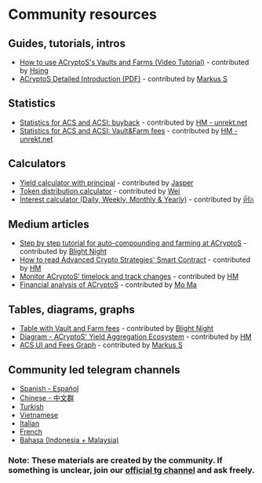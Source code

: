 # Community resources

## Guides, tutorials, intros

* [How to use ACryptoS's Vaults and Farms \(Video Tutorial\)](https://www.youtube.com/watch?v=DBiA7-CY4PE) - contributed by [Hsing](https://t.me/ethwyn)
* [ACryptoS Detailed Introduction \(PDF\)](https://raw.githubusercontent.com/acryptos/docs.acryptos.com/master/images/ACS-introduction.pdf?raw=true) - contributed by [Markus S](https://t.me/InvinoVMS)

## Statistics

* [Statistics for ACS and ACSI: buyback](https://unrekt.net/acryptos/buyback.html)  - contributed by [HM - ](https://t.me/Toortheroot) [unrekt.net](https://unrekt.net/)
* [Statistics for ACS and ACSI: Vault&Farm fees](https://unrekt.net/acryptos/vaultfees.html)  - contributed by [HM - ](https://t.me/Toortheroot) [unrekt.net](https://unrekt.net/)

## Calculators

* [Yield calculator with principal](https://docs.google.com/spreadsheets/d/1DRWu2y61gQw7fGd0EZYN_ajlWYCk8YlFD8ImbX4GZjM/edit#gid=0) - contributed by [Jasper](https://t.me/Jasper_1992)
* [Token distribution calculator](https://drive.google.com/file/d/14Y47WtdXF_5XUhnt_l7I9YuFkqXB0C39/view) - contributed by [Wei](https://t.me/bscWeix)
* [Interest calculator \(Daily, Weekly, Monthly & Yearly\)](https://docs.google.com/spreadsheets/d/1wvidBMMsYqAVc6gm07csr4fzoHVhNAmd-a2kxVoqWTs/edit#gid=317328887) - contributed by [ที่รัก](https://t.me/Thirak0608)

## Medium articles

* [Step by step tutorial for auto-compounding and farming at ACryptoS](https://medbid.medium.com/step-by-step-tutorial-for-staking-and-farming-at-acryptos-com-42093a0fcb1d) - contributed by [Blight Night](https://t.me/BlightNight)
* [How to read Advanced Crypto Strategies' Smart Contract](https://getunrekt.medium.com/smart-contract-read-advanced-crypto-strategies-97098bdb93b7) - contributed by [HM](https://t.me/Toortheroot)
* [Monitor ACryptoS' timelock and track changes](https://getunrekt.medium.com/acs-timelock-transaction-log-d084a735c95a) - contributed by [HM](https://t.me/Toortheroot)
* [Financial analysis of ACryptoS](https://degenmoma.medium.com/financial-analysis-of-acryptos-com-d62428e29ea4) - contributed by [Mo Ma](https://t.me/degenmoma)

## Tables, diagrams, graphs

* [Table with Vault and Farm fees](https://docs.google.com/document/d/1-KU1zzWnEG0sh8hLCD0YUtPv7D4_B2wu80UtRQ3sQUA/edit) - contributed by [Blight Night](https://t.me/BlightNight)
* [Diagram - ACryptoS' Yield Aggregation Ecosystem](https://github.com/acryptos/docs.acryptos.com/blob/master/images/ACS-VaultFarm-Flow-0.5.png?raw=true) - contributed by [HM](https://t.me/Toortheroot)
* [ACS UI and Fees Graph](https://github.com/acryptos/docs.acryptos.com/blob/master/images/ACS-UI-and-Fees.png?raw=true) - contributed by [Markus S](https://t.me/InvinoVMS)

## Community led telegram channels

* [Spanish - Español](https://t.me/acryptosspanish)
* [Chinese - 中文群](https://t.me/ACryptoSCN)
* [Turkish](https://t.me/acryptosturkey)
* [Vietnamese](https://t.me/ACryptoSVietnam)
* [Italian](https://t.me/acryptos_italy)
* [French](https://t.me/acryptosfr)
* [Bahasa \(Indonesia + Malaysia\)](https://t.me/ACryptoS_Bahasa)

### Note: These materials are created by the community. If something is unclear, join our [official tg channel](https://t.me/acryptos9) and ask freely.


